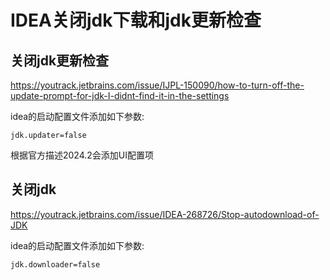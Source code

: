 # IDEA关闭jdk下载和jdk更新检查

## 关闭jdk更新检查

https://youtrack.jetbrains.com/issue/IJPL-150090/how-to-turn-off-the-update-prompt-for-jdk-I-didnt-find-it-in-the-settings


idea的启动配置文件添加如下参数:

```text
jdk.updater=false
```

根据官方描述2024.2会添加UI配置项

## 关闭jdk

https://youtrack.jetbrains.com/issue/IDEA-268726/Stop-autodownload-of-JDK

idea的启动配置文件添加如下参数:

```text
jdk.downloader=false
```
